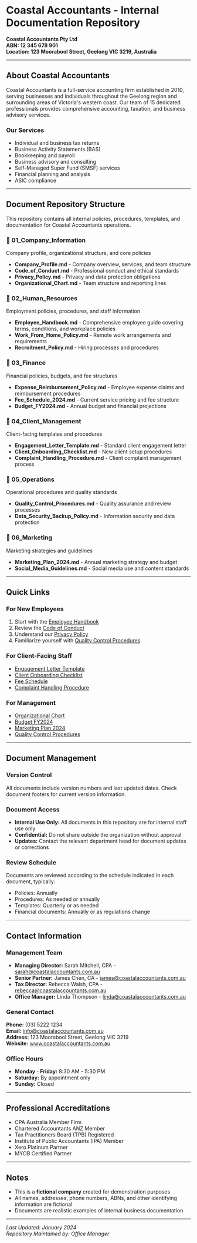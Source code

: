 # Coastal Accountants - Internal Documentation Repository

**Coastal Accountants Pty Ltd**  
**ABN: 12 345 678 901**  
**Location: 123 Moorabool Street, Geelong VIC 3219, Australia**

---

## About Coastal Accountants

Coastal Accountants is a full-service accounting firm established in 2010, serving businesses and individuals throughout the Geelong region and surrounding areas of Victoria's western coast. Our team of 15 dedicated professionals provides comprehensive accounting, taxation, and business advisory services.

### Our Services
- Individual and business tax returns
- Business Activity Statements (BAS)
- Bookkeeping and payroll
- Business advisory and consulting
- Self-Managed Super Fund (SMSF) services
- Financial planning and analysis
- ASIC compliance

---

## Document Repository Structure

This repository contains all internal policies, procedures, templates, and documentation for Coastal Accountants operations.

### 📁 01_Company_Information
Company profile, organizational structure, and core policies
- **Company_Profile.md** - Company overview, services, and team structure
- **Code_of_Conduct.md** - Professional conduct and ethical standards
- **Privacy_Policy.md** - Privacy and data protection obligations
- **Organizational_Chart.md** - Team structure and reporting lines

### 📁 02_Human_Resources
Employment policies, procedures, and staff information
- **Employee_Handbook.md** - Comprehensive employee guide covering terms, conditions, and workplace policies
- **Work_From_Home_Policy.md** - Remote work arrangements and requirements
- **Recruitment_Policy.md** - Hiring processes and procedures

### 📁 03_Finance
Financial policies, budgets, and fee structures
- **Expense_Reimbursement_Policy.md** - Employee expense claims and reimbursement procedures
- **Fee_Schedule_2024.md** - Current service pricing and fee structure
- **Budget_FY2024.md** - Annual budget and financial projections

### 📁 04_Client_Management
Client-facing templates and procedures
- **Engagement_Letter_Template.md** - Standard client engagement letter
- **Client_Onboarding_Checklist.md** - New client setup procedures
- **Complaint_Handling_Procedure.md** - Client complaint management process

### 📁 05_Operations
Operational procedures and quality standards
- **Quality_Control_Procedures.md** - Quality assurance and review processes
- **Data_Security_Backup_Policy.md** - Information security and data protection

### 📁 06_Marketing
Marketing strategies and guidelines
- **Marketing_Plan_2024.md** - Annual marketing strategy and budget
- **Social_Media_Guidelines.md** - Social media use and content standards

---

## Quick Links

### For New Employees
1. Start with the [Employee Handbook](02_Human_Resources/Employee_Handbook.md)
2. Review the [Code of Conduct](01_Company_Information/Code_of_Conduct.md)
3. Understand our [Privacy Policy](01_Company_Information/Privacy_Policy.md)
4. Familiarize yourself with [Quality Control Procedures](05_Operations/Quality_Control_Procedures.md)

### For Client-Facing Staff
- [Engagement Letter Template](04_Client_Management/Engagement_Letter_Template.md)
- [Client Onboarding Checklist](04_Client_Management/Client_Onboarding_Checklist.md)
- [Fee Schedule](03_Finance/Fee_Schedule_2024.md)
- [Complaint Handling Procedure](04_Client_Management/Complaint_Handling_Procedure.md)

### For Management
- [Organizational Chart](01_Company_Information/Organizational_Chart.md)
- [Budget FY2024](03_Finance/Budget_FY2024.md)
- [Marketing Plan 2024](06_Marketing/Marketing_Plan_2024.md)
- [Quality Control Procedures](05_Operations/Quality_Control_Procedures.md)

---

## Document Management

### Version Control
All documents include version numbers and last updated dates. Check document footers for current version information.

### Document Access
- **Internal Use Only:** All documents in this repository are for internal staff use only
- **Confidential:** Do not share outside the organization without approval
- **Updates:** Contact the relevant department head for document updates or corrections

### Review Schedule
Documents are reviewed according to the schedule indicated in each document, typically:
- Policies: Annually
- Procedures: As needed or annually
- Templates: Quarterly or as needed
- Financial documents: Annually or as regulations change

---

## Contact Information

### Management Team
- **Managing Director:** Sarah Mitchell, CPA - sarah@coastalaccountants.com.au
- **Senior Partner:** James Chen, CA - james@coastalaccountants.com.au
- **Tax Director:** Rebecca Walsh, CPA - rebecca@coastalaccountants.com.au
- **Office Manager:** Linda Thompson - linda@coastalaccountants.com.au

### General Contact
**Phone:** (03) 5222 1234  
**Email:** info@coastalaccountants.com.au  
**Address:** 123 Moorabool Street, Geelong VIC 3219  
**Website:** www.coastalaccountants.com.au

### Office Hours
- **Monday - Friday:** 8:30 AM - 5:30 PM
- **Saturday:** By appointment only
- **Sunday:** Closed

---

## Professional Accreditations

- CPA Australia Member Firm
- Chartered Accountants ANZ Member
- Tax Practitioners Board (TPB) Registered
- Institute of Public Accountants (IPA) Member
- Xero Platinum Partner
- MYOB Certified Partner

---

## Notes

- This is a **fictional company** created for demonstration purposes
- All names, addresses, phone numbers, ABNs, and other identifying information are fictional
- Documents are realistic examples of internal business documentation

---

*Last Updated: January 2024*  
*Repository Maintained by: Office Manager*